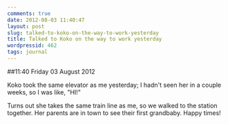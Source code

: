 ```yaml
---
comments: true
date: 2012-08-03 11:40:47
layout: post
slug: talked-to-koko-on-the-way-to-work-yesterday
title: Talked to Koko on the way to work yesterday
wordpressid: 462
tags: journal
---
```


##11:40 Friday 03 August 2012

Koko took the same elevator as me yesterday; I hadn't seen her in a couple weeks, so I was like, "HI!"

 

Turns out she takes the same train line as me, so we walked to the station together. Her parents are in town to see their first grandbaby. Happy times!
